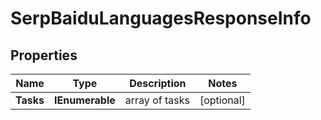 # SerpBaiduLanguagesResponseInfo


## Properties

| Name | Type | Description | Notes |
|------------ | ------------- | ------------- | -------------|
**Tasks** | **IEnumerable<SerpBaiduLanguagesTaskInfo>** | array of tasks |[optional]|